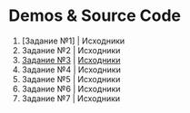 # Demos & Source Code

1. [Задание №1] | Исходники
2. Задание №2 | Исходники
3. [Задание №3](https://codesandbox.io/s/jovial-dirac-g2mij) | [Исходники](https://github.com/Dessnick/react-study/tree/dz-03-todo)
4. Задание №4 | Исходники
5. Задание №5 | Исходники
6. Задание №6 | Исходники
7. Задание №7 | Исходники
